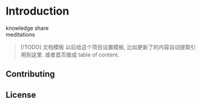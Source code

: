 # Introduction

knowledge share  
meditations


> [!TODO] 文档模板
> 以后给这个项目设置模板, 比如更新了的内容自动提取引用到这里.
> 或者首页做成 table of content.


## Contributing



## License 